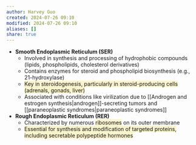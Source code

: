 ```yaml
---
author: Harvey Guo
created: 2024-07-26 09:10
modified: 2024-07-26 09:10
aliases: []
share: true
---
```

- **Smooth Endoplasmic Reticulum (SER)**
	- Involved in synthesis and processing of hydrophobic compounds (lipids, phospholipids, cholesterol derivatives)
	- Contains enzymes for steroid and phospholipid biosynthesis (e.g., 21-hydroxylase)
	- <span style="background:rgba(240, 200, 0, 0.2)">Key in steroidogenesis, particularly in steroid-producing cells (adrenals, gonads, liver)</span>
	- Associated with conditions like virilization due to [[Androgen and estrogen synthesis|androgen]]-secreting tumors and [[paraneoplastic syndromes|paraneoplastic syndromes]]
- **Rough Endoplasmic Reticulum (RER)**
	- Characterized by numerous <span style="background:rgba(240, 200, 0, 0.2)">ribosomes</span> on its outer membrane
	- <span style="background:rgba(240, 200, 0, 0.2)">Essential for synthesis and modification of targeted proteins, including secretable polypeptide hormones</span>
